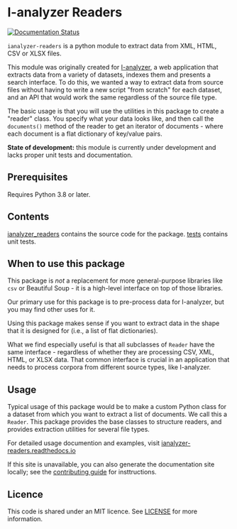 # I-analyzer Readers

[![Documentation Status](https://readthedocs.org/projects/ianalyzer-readers/badge/?version=latest)](https://ianalyzer-readers.readthedocs.io/en/latest/?badge=latest)

`ianalyzer-readers` is a python module to extract data from XML, HTML, CSV or XLSX files.

This module was originally created for [I-analyzer](https://github.com/UUDigitalHumanitieslab/I-analyzer), a web application that extracts data from a variety of datasets, indexes them and presents a search interface. To do this, we wanted a way to extract data from source files without having to write a new script "from scratch" for each dataset, and an API that would work the same regardless of the source file type.

The basic usage is that you will use the utilities in this package to create a "reader" class. You specify what your data looks like, and then call the `documents()` method of the reader to get an iterator of documents - where each document is a flat dictionary of key/value pairs.

**State of development:** this module is currently under development and lacks proper unit tests and documentation.

## Prerequisites

Requires Python 3.8 or later.

## Contents

[ianalyzer_readers](./ianalyzer_readers/) contains the source code for the package. [tests](./tests/) contains unit tests.

## When to use this package

This package is *not* a replacement for more general-purpose libraries like `csv` or Beautiful Soup - it is a high-level interface on top of those libraries.

Our primary use for this package is to pre-process data for I-analyzer, but you may find other uses for it.

Using this package makes sense if you want to extract data in the shape that it is designed for (i.e., a list of flat dictionaries).

What we find especially useful is that all subclasses of `Reader` have the same interface - regardless of whether they are processing CSV, XML, HTML, or XLSX data. That common interface is crucial in an application that needs to process corpora from different source types, like I-analyzer.

## Usage

Typical usage of this package would be to make a custom Python class for a dataset from which you want to extract a list of documents. We call this a `Reader`. This package provides the base classes to structure readers, and provides extraction utilities for several file types.

For detailed usage documention and examples, visit [ianalyzer-readers.readthedocs.io](https://ianalyzer-readers.readthedocs.io/en/latest/)

If this site is unavailable, you can also generate the documentation site locally; see the [contributing guide](./CONTRIBUTING.md) for insttructions.

## Licence

This code is shared under an MIT licence. See [LICENSE](./LICENSE) for more information.
